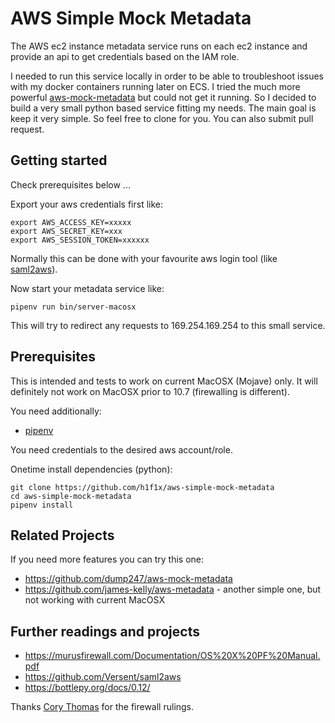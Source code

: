 AWS Simple Mock Metadata
========================

The AWS ec2 instance metadata service runs on each ec2 instance and provide an api to get credentials based on the IAM role.

I needed to run this service locally in order to be able to troubleshoot issues with my docker containers running later on ECS. I tried the much more powerful [aws-mock-metadata](https://github.com/jtblin/aws-mock-metadata) but could not get it running. So I decided to build a very small python based service fitting my needs. The main goal is keep it very simple. So feel free to clone for you. You can also submit pull request.

## Getting started

Check prerequisites below ...

Export your aws credentials first like:
```
export AWS_ACCESS_KEY=xxxxx
export AWS_SECRET_KEY=xxx
export AWS_SESSION_TOKEN=xxxxxx
```
Normally this can be done with your favourite aws login tool (like [saml2aws](https://github.com/Versent/saml2aws)).

Now start your metadata service like:
```
pipenv run bin/server-macosx
``` 

This will try to redirect any requests to 169.254.169.254 to this small service.


## Prerequisites

This is intended and tests to work on current MacOSX (Mojave) only. It will definitely not work on MacOSX prior to 10.7 (firewalling is different).

You need additionally:
  * [pipenv](https://github.com/pypa/pipenv)

You need credentials to the desired aws account/role.

Onetime install dependencies (python):
``` 
git clone https://github.com/h1f1x/aws-simple-mock-metadata
cd aws-simple-mock-metadata
pipenv install
```

## Related Projects
  If you need more features you can try this one:
  * https://github.com/dump247/aws-mock-metadata
  * https://github.com/james-kelly/aws-metadata - another simple one, but not working with current MacOSX

## Further readings and projects
  * https://murusfirewall.com/Documentation/OS%20X%20PF%20Manual.pdf
  * https://github.com/Versent/saml2aws
  * https://bottlepy.org/docs/0.12/

Thanks [Cory Thomas](https://github.com/dump247/aws-mock-metadata) for the firewall rulings.
